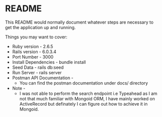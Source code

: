 # README

This README would normally document whatever steps are necessary to get the
application up and running.

Things you may want to cover:

* Ruby version - 2.6.5
* Rails version - 6.0.3.4
* Port Number - 3000
* Install Dependencies - bundle install
* Seed Data - rails db:seed
* Run Server - rails server
* Postman API Documentation - 
  - You can find the postman documentation under docs/ directory
* Note - 
  - I was not able to perform the search endpoint i.e Typeahead as I am not that much familiar with Mongoid ORM, I have mainly worked on ActiveRecord but definately I can figure out how to achieve it in Mongoid.
